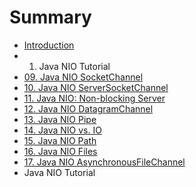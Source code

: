 # Summary

* [Introduction](README.md)
* 01. Java NIO Tutorial
* [09. Java NIO SocketChannel](java_nio_socketchannel.md)
* [10. Java NIO ServerSocketChannel](java_nio_serversocketchannel.md)
* [11. Java NIO: Non-blocking Server](java_nio_non-blocking_server.md)
* [12. Java NIO DatagramChannel](java_nio_datagramchannel.md)
* [13. Java NIO Pipe](java_nio_pipe.md)
* [14. Java NIO vs. IO](java_nio_vs_io.md)
* [15. Java NIO Path](java_nio_path.md)
* [16. Java NIO Files](java_nio_files.md)
* [17. Java NIO AsynchronousFileChannel](java_nio_asynchronousfilechannel.md)
* Java NIO Tutorial

